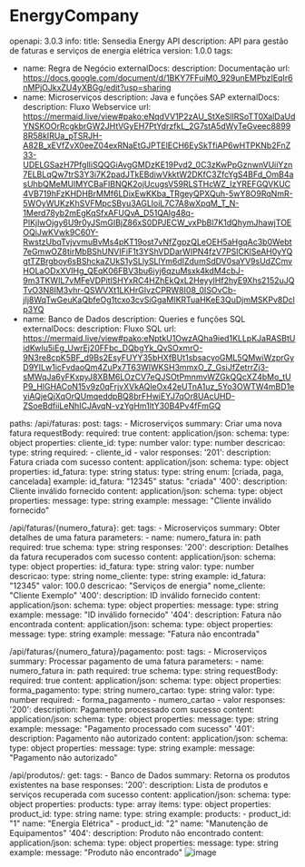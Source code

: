 # EnergyCompany
openapi: 3.0.3
info:
  title: Sensedia Energy API
  description: API para gestão de faturas e serviços de energia elétrica
  version: 1.0.0
tags:
  - name: Regra de Negócio
    externalDocs:
      description: Documentação
      url: https://docs.google.com/document/d/1BKY7FFuiM0_929unEMPbzIEqIr6nMPjOJkxZU4yXBGg/edit?usp=sharing
  - name: Microserviços
    description: Java e funções SAP
    externalDocs:
      description: Fluxo Webservice
      url: https://mermaid.live/view#pako:eNqdVV1P2zAU_StXeSlIRSoTT0XalDaUdYNSKOOrRcgkbrGW2JHtVGyEH7PtYdrzfkL_2G7stA5dWyTeGveec88998R58kIRUa_pTSRJH-A82B_xEVfZvX0eeZ04exRNaEtGJPTElECH6EySkTfiAP6wHTPKNb2FnZ33-UDELGSazH7PfglIiSQQGiAvgGMDzKE19Pvd2_0C3zKwPpGznwnVUiiYzn7ELBLqQw7trS3Y3i7K2padJTkEBdiwVkktW2DKfC3ZfcYgS4BFd_OmB4asUhbQMeMUlMYCBaFIBNQK2ojUcugsV59RLSTHcWZ_IzYREFGQVKUC4VB719hFzKHDHBrMMf6LDixEwKKba_TRgeyQPXQuh-5wY8O9RqNmR-5WOyWUKzKhSVFMpcSByu3AGLloiL7C7A8wXpqM_T_N-1Merd78yb2mEgKqSfxAFUQvA_D51QAIg48q-PlKjlwOjgy6U9r0yJSmGIBjZ86xS0DPJECW_vxPbBl7K1dQhymJhawjTOEOQiJwKVwk9C60Y-RwstzUbqTvjvvmuBvMs4pKT19ost7vNfZgpzQLeOEH5aHgqAc3b0Webt7eGmwOZ8tirMbBShUNVIFiF1t3YShVDDarWIPN4fzV7PSlCKlSeAH0yYQgtTZBrgboy6sBShckaZUkS1ySLlySLlYm6dIZdumSdDV0saYV9sUdZCmvHOLaODxXVIHg_QEqK06FBV3bu6iyj6qzuMsxk4kdM4cbJ-9m3TKWIL7vMFeVDPitlSHYxRC4HZhEkQxL2HeyyIHf2hyE9Xhs2152uJQTvO3N8IM3vhr-QSWVXt1LKHrGIvzCPRW8I08_0ISOvCb-jIj8WqTwGeuKaQbfeOg1tcxo3cvSiGgaMIKRTuaHKeE3QuDjmMSKPv8Dclp3YQ
  - name: Banco de Dados
    description: Queries e funções SQL
    externalDocs:
      description: Fluxo SQL
      url: https://mermaid.live/view#pako:eNptkU1OwzAQha9ied1KLLpKJaRASBtUidKwIu5iEg_UwrEj20FFbc_DQbgYk_QvSOxmrO-9N3re8cpK5BF_d9Bs2EsyFUYY35bHXfBUt1sbsacyoGML5QMwiWzprGyD9YILw1icFvdaoQm4ZuPx7T63WlWKSH3mmxO_Z_GsiJfZetrrZj3-sMWqJa6yFKxpyJ8XBM6LOzCV7eQJSOtPmnmvWZGkQQcXZ4bMo_tUP9_HlGHACoN15v9z0qFrjvXVkAQleOx42eUTnA1uz_5Yo3OWTW4mBD1eyiAQjeQjXqOrQUmqeddpBQ8brFHwiEYJ7qOr8UAcUHD-ZSoeBdfiiLeNhICJAvqN-vzYgHm1ltY30B4Pv4fFmGQ

paths:
  /api/faturas:
    post:
      tags:
      - Microserviços
      summary: Criar uma nova fatura
      requestBody:
        required: true
        content:
          application/json:
            schema:
              type: object
              properties:
                cliente_id:
                  type: number
                valor:
                  type: number
                descricao:
                  type: string
              required:
                - cliente_id
                - valor
      responses:
        '201':
          description: Fatura criada com sucesso
          content:
            application/json:
              schema:
                type: object
                properties:
                  id_fatura:
                    type: string
                  status:
                    type: string
                    enum: [criada, paga, cancelada]
              example:
                id_fatura: "12345"
                status: "criada"
        '400':
          description: Cliente inválido fornecido
          content:
            application/json:
              schema:
                type: object
                properties:
                  message:
                    type: string
              example:
                message: "Cliente inválido fornecido"

  /api/faturas/{numero_fatura}:
    get:
      tags:
      - Microserviços
      summary: Obter detalhes de uma fatura
      parameters:
        - name: numero_fatura
          in: path
          required: true
          schema:
            type: string
      responses:
        '200':
          description: Detalhes da fatura recuperados com sucesso
          content:
            application/json:
              schema:
                type: object
                properties:
                  id_fatura:
                    type: string
                  valor:
                    type: number
                  descricao:
                    type: string
                  nome_cliente:
                    type: string
              example:
                id_fatura: "12345"
                valor: 100.0
                descricao: "Serviços de energia"
                nome_cliente: "Cliente Exemplo"
        '400':
          description: ID inválido fornecido
          content:
            application/json:
              schema:
                type: object
                properties:
                  message:
                    type: string
              example:
                message: "ID inválido fornecido"
        '404':
          description: Fatura não encontrada
          content:
            application/json:
              schema:
                type: object
                properties:
                  message:
                    type: string
              example:
                message: "Fatura não encontrada"

  /api/faturas/{numero_fatura}/pagamento:
    post:
      tags:
      - Microserviços
      summary: Processar pagamento de uma fatura
      parameters:
        - name: numero_fatura
          in: path
          required: true
          schema:
            type: string
      requestBody:
        required: true
        content:
          application/json:
            schema:
              type: object
              properties:
                forma_pagamento:
                  type: string
                numero_cartao:
                  type: string
                valor:
                  type: number
              required:
                - forma_pagamento
                - numero_cartao
                - valor
      responses:
        '200':
          description: Pagamento processado com sucesso
          content:
            application/json:
              schema:
                type: object
                properties:
                  message:
                    type: string
              example:
                message: "Pagamento processado com sucesso"
        '401':
          description: Pagamento não autorizado
          content:
            application/json:
              schema:
                type: object
                properties:
                  message:
                    type: string
              example:
                message: "Pagamento não autorizado"

  /api/produtos/:
    get:
      tags:
      - Banco de Dados
      summary: Retorna os produtos existentes na base
      responses:
        '200':
          description: Lista de produtos e serviços recuperada com sucesso
          content:
            application/json:
              schema:
                type: object
                properties:
                  products:
                    type: array
                    items:
                      type: object
                      properties:
                        product_id:
                          type: string
                        name:
                          type: string
              example:
                products:
                  - product_id: "1"
                    name: "Energia Elétrica"
                  - product_id: "2"
                    name: "Manutenção de Equipamentos"
        '404':
          description: Produto não encontrado
          content:
            application/json:
              schema:
                type: object
                properties:
                  message:
                    type: string
              example:
                message: "Produto não encontrado"
![image](https://github.com/xJefoo/EnergyCompany/assets/81267408/758c386f-5c0f-470e-879f-a516bf963659)

